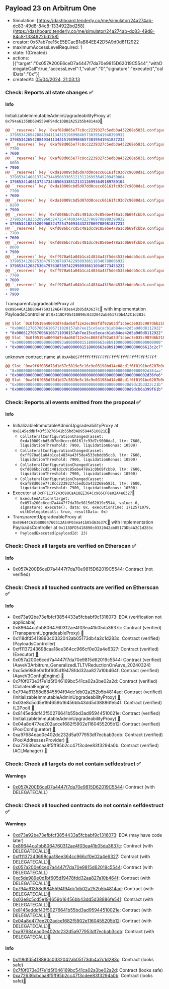 ## Payload 23 on Arbitrum One

- Simulation: [https://dashboard.tenderly.co/me/simulator/24a274ab-dc83-49d8-84c8-1334922bd258](https://dashboard.tenderly.co/me/simulator/24a274ab-dc83-49d8-84c8-1334922bd258)
- creator: 0x57ab7ee15cE5ECacB1aB84EE42D5A9d0d8112922
- maximumAccessLevelRequired: 1
- state: 1(Created)
- actions: [{"target":"0x057A200E6ceD7a4447f7da70e9815D62019C5544","withDelegateCall":true,"accessLevel":1,"value":"0","signature":"execute()","callData":"0x"}]
- createdAt: [05/04/2024, 21:03:13](https://arbiscan.io/tx/0xacee493b629327a4f56ec96ea19020811841bda34360d4334d3bf32d3a8ad499)

### Check: Reports all state changes :white_check_mark:

#### Info


InitializableImmutableAdminUpgradeabilityProxy at `0x794a61358D6845594F94dc1DB02A252b5b4814aD`[:ghost:](https://github.com/bgd-labs/aave-address-book "AaveV3Arbitrum.POOL")
```diff
@@ `_reserves` key `0xaf88d065e77c8cc2239327c5edb3a432268e5831.configuration.data` @@
- 379853426542884934113431519899846573839541948390932
+ 379853426542884934113431519899846573839541941837232
@@ `_reserves` key `0xaf88d065e77c8cc2239327c5edb3a432268e5831.configuration.data_decoded.ltv` @@
- 7700
+ 7600
@@ `_reserves` key `0xaf88d065e77c8cc2239327c5edb3a432268e5831.configuration.data_decoded.liquidationThreshold` @@
- 8000
+ 7900
@@ `_reserves` key `0xda10009cbd5d07dd0cecc66161fc93d7c9000da1.configuration.data` @@
- 379853414081372473448506338512131126993649209450004
+ 379853414081372473448506338512131126993649189789104
@@ `_reserves` key `0xda10009cbd5d07dd0cecc66161fc93d7c9000da1.configuration.data_decoded.ltv` @@
- 7700
+ 7600
@@ `_reserves` key `0xda10009cbd5d07dd0cecc66161fc93d7c9000da1.configuration.data_decoded.liquidationThreshold` @@
- 8200
+ 7900
@@ `_reserves` key `0xfd086bc7cd5c481dcc9c85ebe478a1c0b69fcbb9.configuration.data` @@
- 379853418235209960324725474093443237869708988390932
+ 379853418235209960324725474093443237869708981837232
@@ `_reserves` key `0xfd086bc7cd5c481dcc9c85ebe478a1c0b69fcbb9.configuration.data_decoded.ltv` @@
- 7700
+ 7600
@@ `_reserves` key `0xfd086bc7cd5c481dcc9c85ebe478a1c0b69fcbb9.configuration.data_decoded.liquidationThreshold` @@
- 8000
+ 7900
@@ `_reserves` key `0xff970a61a04b1ca14834a43f5de4533ebddb5cc8.configuration.data` @@
- 379853412087530479763878974229509386110340780006932
+ 379853412087530479763878974229509386110340773453232
@@ `_reserves` key `0xff970a61a04b1ca14834a43f5de4533ebddb5cc8.configuration.data_decoded.ltv` @@
- 7700
+ 7600
@@ `_reserves` key `0xff970a61a04b1ca14834a43f5de4533ebddb5cc8.configuration.data_decoded.liquidationThreshold` @@
- 8000
+ 7900
```

TransparentUpgradeableProxy at `0x89644CA1bB8064760312AE4F03ea41b05dA3637C`[:ghost:](https://github.com/bgd-labs/aave-address-book "GovernanceV3Arbitrum.PAYLOADS_CONTROLLER") with implementation PayloadsController at `0x118DFD5418890c0332042ab05173Db4A2C1d283c`
```diff
@@ Slot `0x0f0519a40093d7edad68f12e2ec868fdf92a03df1cbec3e035c987d6b218f2f4` @@
- "0x00661270570066106711020157ab7ee15ce5ecacb1ab84ee42d5a9d0d8112922"
+ "0x00661270570066106711030157ab7ee15ce5ecacb1ab84ee42d5a9d0d8112922"
@@ Slot `0x0f0519a40093d7edad68f12e2ec868fdf92a03df1cbec3e035c987d6b218f2f5` @@
- "0x000000000000000000093a80000001518000663e8b9100000000000000000000"
+ "0x000000000000000000093a80000001518000663e8b910000000000006613c2c7"
```

unknown contract name at `0xA4b05FffffFffFFFFfFFfffFfffFFfffFfFfFFFf`
```diff
@@ Slot `0xa9f6f085d78d1d37c5819e5c16c9e03198bd14e08cd1f6f8191bc6207b9e9706` @@
- "0x0000000000000000000000000000000000000000000000000000000002d364aa"
+ "0x0000000000000000000000000000000000000000000000000000000002d36fe6"
@@ Slot `0xa9f6f085d78d1d37c5819e5c16c9e03198bd14e08cd1f6f8191bc6207b9e970b` @@
- "0x00000000000000000000000000000000000000000000000030d9dc3b3d23c21b"
+ "0x00000000000000000000000000000000000000000000000030d9dcb6a399f61b"
```


### Check: Reports all events emitted from the proposal :white_check_mark:

#### Info

- InitializableImmutableAdminUpgradeabilityProxy at `0x8145eddDf43f50276641b55bd3AD95944510021E`[:ghost:](https://github.com/bgd-labs/aave-address-book "AaveV3Arbitrum.POOL_CONFIGURATOR")
  - `CollateralConfigurationChanged(asset: 0xda10009cbd5d07dd0cecc66161fc93d7c9000da1, ltv: 7600, liquidationThreshold: 7900, liquidationBonus: 10500)`
  - `CollateralConfigurationChanged(asset: 0xff970a61a04b1ca14834a43f5de4533ebddb5cc8, ltv: 7600, liquidationThreshold: 7900, liquidationBonus: 10500)`
  - `CollateralConfigurationChanged(asset: 0xfd086bc7cd5c481dcc9c85ebe478a1c0b69fcbb9, ltv: 7600, liquidationThreshold: 7900, liquidationBonus: 10500)`
  - `CollateralConfigurationChanged(asset: 0xaf88d065e77c8cc2239327c5edb3a432268e5831, ltv: 7600, liquidationThreshold: 7900, liquidationBonus: 10500)`
- Executor at `0xFF1137243698CaA18EE364Cc966CF0e02A4e6327`[:ghost:](https://github.com/bgd-labs/aave-address-book "AaveV3Arbitrum.ACL_ADMIN, GovernanceV3Arbitrum.EXECUTOR_LVL_1")
  - `ExecutedAction(target: 0x057a200e6ced7a4447f7da70e9815d62019c5544, value: 0, signature: execute(), data: 0x, executionTime: 1712571079, withDelegatecall: true, resultData: 0x)`
- TransparentUpgradeableProxy at `0x89644CA1bB8064760312AE4F03ea41b05dA3637C`[:ghost:](https://github.com/bgd-labs/aave-address-book "GovernanceV3Arbitrum.PAYLOADS_CONTROLLER") with implementation PayloadsController at `0x118DFD5418890c0332042ab05173Db4A2C1d283c`
  - `PayloadExecuted(payloadId: 23)`

### Check: Check all targets are verified on Etherscan :white_check_mark:

#### Info

- 0x057A200E6ceD7a4447f7da70e9815D62019C5544: Contract (not verified) 

### Check: Check all touched contracts are verified on Etherscan :white_check_mark:

#### Info

- 0xd73a92be73efbfcf3854433a5fcbabf9c1316073: EOA (verification not applicable)
- 0x89644ca1bb8064760312ae4f03ea41b05da3637c: Contract (verified) (TransparentUpgradeableProxy) [:ghost:](https://github.com/bgd-labs/aave-address-book "GovernanceV3Arbitrum.PAYLOADS_CONTROLLER")
- 0x118dfd5418890c0332042ab05173db4a2c1d283c: Contract (verified) (PayloadsController) 
- 0xff1137243698caa18ee364cc966cf0e02a4e6327: Contract (verified) (Executor) [:ghost:](https://github.com/bgd-labs/aave-address-book "AaveV3Arbitrum.ACL_ADMIN, GovernanceV3Arbitrum.EXECUTOR_LVL_1")
- 0x057a200e6ced7a4447f7da70e9815d62019c5544: Contract (verified) (AaveV3Arbitrum_GeneralizedLTLTVReductionOnAave_20240324) 
- 0xc5de989e0d1bf605d19478fdd32aa827a10b464f: Contract (verified) (AaveV3ConfigEngine) [:ghost:](https://github.com/bgd-labs/aave-address-book "AaveV3Arbitrum.CONFIG_ENGINE")
- 0x7f0f073e3f7e1d5f046169bc541ca02a3be02a2d: Contract (verified) (CollateralEngine) 
- 0x794a61358d6845594f94dc1db02a252b5b4814ad: Contract (verified) (InitializableImmutableAdminUpgradeabilityProxy) [:ghost:](https://github.com/bgd-labs/aave-address-book "AaveV3Arbitrum.POOL")
- 0x03e8c5cd5e194659b16456bb43dd5d38886fe541: Contract (verified) (L2Pool) [:ghost:](https://github.com/bgd-labs/aave-address-book "AaveV3Arbitrum.POOL_IMPL")
- 0x8145edddf43f50276641b55bd3ad95944510021e: Contract (verified) (InitializableImmutableAdminUpgradeabilityProxy) [:ghost:](https://github.com/bgd-labs/aave-address-book "AaveV3Arbitrum.POOL_CONFIGURATOR")
- 0x04a8d477ee202adce1682f5902e1160455205b12: Contract (verified) (PoolConfigurator) [:ghost:](https://github.com/bgd-labs/aave-address-book "AaveV3Arbitrum.POOL_CONFIGURATOR_IMPL")
- 0xa97684ead0e402dc232d5a977953df7ecbab3cdb: Contract (verified) (PoolAddressesProvider) [:ghost:](https://github.com/bgd-labs/aave-address-book "AaveV3Arbitrum.POOL_ADDRESSES_PROVIDER")
- 0xa72636cbcaa8f5ff95b2cc47f3cdee83f3294a0b: Contract (verified) (ACLManager) [:ghost:](https://github.com/bgd-labs/aave-address-book "AaveV3Arbitrum.ACL_MANAGER")

### Check: Check all targets do not contain selfdestruct :white_check_mark:

#### Warnings

- [0x057A200E6ceD7a4447f7da70e9815D62019C5544](https://arbiscan.io/address/0x057A200E6ceD7a4447f7da70e9815D62019C5544): Contract (with DELEGATECALL)

### Check: Check all touched contracts do not contain selfdestruct :white_check_mark:

#### Warnings

- [0xd73a92be73efbfcf3854433a5fcbabf9c1316073](https://arbiscan.io/address/0xd73a92be73efbfcf3854433a5fcbabf9c1316073): EOA (may have code later)
- [0x89644ca1bb8064760312ae4f03ea41b05da3637c](https://arbiscan.io/address/0x89644ca1bb8064760312ae4f03ea41b05da3637c): Contract (with DELEGATECALL)[:ghost:](https://github.com/bgd-labs/aave-address-book "GovernanceV3Arbitrum.PAYLOADS_CONTROLLER")
- [0xff1137243698caa18ee364cc966cf0e02a4e6327](https://arbiscan.io/address/0xff1137243698caa18ee364cc966cf0e02a4e6327): Contract (with DELEGATECALL)[:ghost:](https://github.com/bgd-labs/aave-address-book "AaveV3Arbitrum.ACL_ADMIN, GovernanceV3Arbitrum.EXECUTOR_LVL_1")
- [0x057a200e6ced7a4447f7da70e9815d62019c5544](https://arbiscan.io/address/0x057a200e6ced7a4447f7da70e9815d62019c5544): Contract (with DELEGATECALL)
- [0xc5de989e0d1bf605d19478fdd32aa827a10b464f](https://arbiscan.io/address/0xc5de989e0d1bf605d19478fdd32aa827a10b464f): Contract (with DELEGATECALL)[:ghost:](https://github.com/bgd-labs/aave-address-book "AaveV3Arbitrum.CONFIG_ENGINE")
- [0x794a61358d6845594f94dc1db02a252b5b4814ad](https://arbiscan.io/address/0x794a61358d6845594f94dc1db02a252b5b4814ad): Contract (with DELEGATECALL)[:ghost:](https://github.com/bgd-labs/aave-address-book "AaveV3Arbitrum.POOL")
- [0x03e8c5cd5e194659b16456bb43dd5d38886fe541](https://arbiscan.io/address/0x03e8c5cd5e194659b16456bb43dd5d38886fe541): Contract (with DELEGATECALL)[:ghost:](https://github.com/bgd-labs/aave-address-book "AaveV3Arbitrum.POOL_IMPL")
- [0x8145edddf43f50276641b55bd3ad95944510021e](https://arbiscan.io/address/0x8145edddf43f50276641b55bd3ad95944510021e): Contract (with DELEGATECALL)[:ghost:](https://github.com/bgd-labs/aave-address-book "AaveV3Arbitrum.POOL_CONFIGURATOR")
- [0x04a8d477ee202adce1682f5902e1160455205b12](https://arbiscan.io/address/0x04a8d477ee202adce1682f5902e1160455205b12): Contract (with DELEGATECALL)[:ghost:](https://github.com/bgd-labs/aave-address-book "AaveV3Arbitrum.POOL_CONFIGURATOR_IMPL")
- [0xa97684ead0e402dc232d5a977953df7ecbab3cdb](https://arbiscan.io/address/0xa97684ead0e402dc232d5a977953df7ecbab3cdb): Contract (with DELEGATECALL)[:ghost:](https://github.com/bgd-labs/aave-address-book "AaveV3Arbitrum.POOL_ADDRESSES_PROVIDER")

#### Info

- [0x118dfd5418890c0332042ab05173db4a2c1d283c](https://arbiscan.io/address/0x118dfd5418890c0332042ab05173db4a2c1d283c): Contract (looks safe)
- [0x7f0f073e3f7e1d5f046169bc541ca02a3be02a2d](https://arbiscan.io/address/0x7f0f073e3f7e1d5f046169bc541ca02a3be02a2d): Contract (looks safe)
- [0xa72636cbcaa8f5ff95b2cc47f3cdee83f3294a0b](https://arbiscan.io/address/0xa72636cbcaa8f5ff95b2cc47f3cdee83f3294a0b): Contract (looks safe)[:ghost:](https://github.com/bgd-labs/aave-address-book "AaveV3Arbitrum.ACL_MANAGER")


